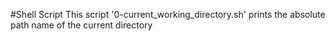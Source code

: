 #Shell Script
This script '0-current_working_directory.sh' prints the absolute path name of the current directory
